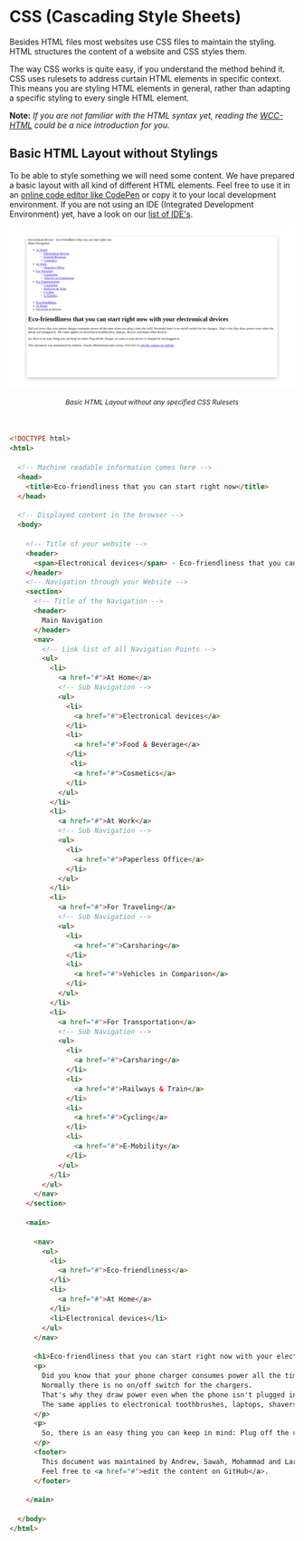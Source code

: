 # CSS (Cascading Style Sheets)

Besides HTML files most websites use CSS files to maintain the styling.
HTML structures the content of a website and CSS styles them.

The way CSS works is quite easy, if you understand the method behind it.
CSS uses rulesets to address curtain HTML elements in specific context.
This means you are styling HTML elements in general, rather than adapting a specific styling to every single HTML element.

**Note:** *If you are not familiar with the HTML syntax yet, reading the [WCC-HTML](./../WCC-HTML) could be a nice introduction for you.*

## Basic HTML Layout without Stylings

To be able to style something we will need some content.
We have prepared a basic layout with all kind of different HTML elements.
Feel free to use it in an [online code editor like CodePen](https://codepen.io/dailysh-it/pen/gOYZXQX) or copy it to your local development environment.
If you are not using an IDE (Integrated Development Environment) yet, have a look on our [list of IDE's](WCC-Glossary#ide-integrated-development-environment).


![Basic HTML Layout without any specified CSS Rulesets](./css-basic-layout.png)
<div align="center">
  <small><i>Basic HTML Layout without any specified CSS Rulesets</i></small>
</div>
<br><br>

```html
<!DOCTYPE html>
<html>
  
  <!-- Machine readable information comes here -->
  <head>
    <title>Eco-friendliness that you can start right now</title>
  </head>
  
  <!-- Displayed content in the browser -->
  <body>
    
    <!-- Title of your website -->
    <header>
      <span>Electronical devices</span> · Eco-friendliness that you can start right now
    </header>
    <!-- Navigation through your Website -->
    <section>
      <!-- Title of the Navigation -->
      <header>
        Main Navigation
      </header>
      <nav>
        <!-- Link list of all Navigation Points -->
        <ul>
          <li>
            <a href="#">At Home</a>
            <!-- Sub Navigation -->
            <ul>
              <li>
                <a href="#">Electronical devices</a>
              </li>
              <li>
                <a href="#">Food & Beverage</a>
              </li>
               <li>
                <a href="#">Cosmetics</a>
              </li>
            </ul>
          </li>
          <li>
            <a href="#">At Work</a>
            <!-- Sub Navigation -->
            <ul>
              <li>
                <a href="#">Paperless Office</a>
              </li>
            </ul>
          </li>
          <li>
            <a href="#">For Traveling</a>
            <!-- Sub Navigation -->
            <ul>
              <li>
                <a href="#">Carsharing</a>
              </li>
              <li>
                <a href="#">Vehicles in Comparison</a>
              </li>
            </ul>
          </li>
          <li>
            <a href="#">For Transportation</a>
            <!-- Sub Navigation -->
            <ul>
              <li>
                <a href="#">Carsharing</a>
              </li>
              <li>
                <a href="#">Railways & Train</a>
              </li>
              <li>
                <a href="#">Cycling</a>
              </li>
              <li>
                <a href="#">E-Mobility</a>
              </li>
            </ul>
          </li>
        </ul>
      </nav>
    </section>
    
    <main>
      
      <nav>
        <ul>
          <li>
            <a href="#">Eco-friendliness</a>
          </li>
          <li>
            <a href="#">At Home</a>
          </li>
          <li>Electronical devices</li>
        </ul>
      </nav>
      
      <h1>Eco-friendliness that you can start right now with your electronical devices</h1>
      <p>
        Did you know that your phone charger consumes power all the time when you plug it into the wall?
        Normally there is no on/off switch for the chargers.
        That's why they draw power even when the phone isn't plugged in.
        The same applies to electronical toothbrushes, laptops, shavers and many other devices.
      </p>
      <p>
        So, there is an easy thing you can keep in mind: Plug off the charger, as soon as your device is charged or not plugged in.
      </p>
      <footer>
        This document was maintained by Andrew, Sawah, Mohammad and Larissa.
        Feel free to <a href="#">edit the content on GitHub</a>.
      </footer>
      
    </main>
    
  </body>
</html>
```
